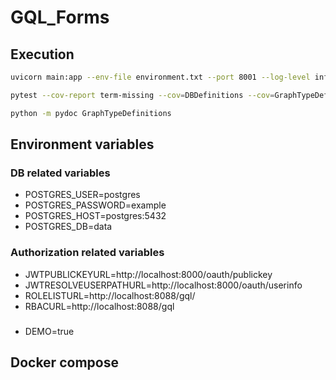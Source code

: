 # GQL_Forms

## Execution
```bash
uvicorn main:app --env-file environment.txt --port 8001 --log-level info --reload
```

```bash
pytest --cov-report term-missing --cov=DBDefinitions --cov=GraphTypeDefinitions --cov=utils --log-cli-level=INFO -x
```


```bash
python -m pydoc GraphTypeDefinitions
```

## Environment variables

### DB related variables
- POSTGRES_USER=postgres
- POSTGRES_PASSWORD=example
- POSTGRES_HOST=postgres:5432
- POSTGRES_DB=data

### Authorization related variables
- JWTPUBLICKEYURL=http://localhost:8000/oauth/publickey
- JWTRESOLVEUSERPATHURL=http://localhost:8000/oauth/userinfo
- ROLELISTURL=http://localhost:8088/gql/
- RBACURL=http://localhost:8088/gql

### 
- DEMO=true


## Docker compose

```yaml

```